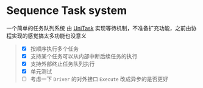 # Sequence Task system

一个简单的任务队列系统 由 [UniTask](https://github.com/Cysharp/UniTask) 实现等待机制，不准备扩充功能，之前由协程实现的感觉搞太多功能也没意义

> - [x] 按顺序执行多个任务
> - [x] 支持某个任务可以从内部中断后续任务的执行
> - [x] 支持外部终止任务队列执行
> - [x] 单元测试
> - [ ] 考虑一下 `Driver` 的对外接口 `Execute` 改成异步的是否更好